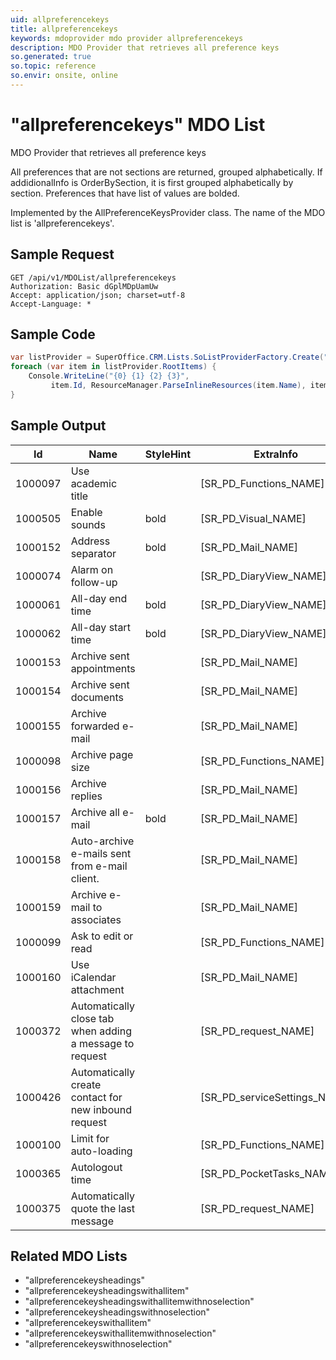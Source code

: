 ```yaml
---
uid: allpreferencekeys
title: allpreferencekeys
keywords: mdoprovider mdo provider allpreferencekeys
description: MDO Provider that retrieves all preference keys
so.generated: true
so.topic: reference
so.envir: onsite, online
---
```


# "allpreferencekeys" MDO List
MDO Provider that retrieves all preference keys

All preferences that are not sections are returned, grouped alphabetically.
If addidionalInfo is OrderBySection, it is first grouped alphabetically by section.
Preferences that have list of values are bolded.

Implemented by the <see cref="T:SuperOffice.CRM.Lists.AllPreferenceKeysProvider">AllPreferenceKeysProvider</see> class.
The name of the MDO list is 'allpreferencekeys'.




## Sample Request

```http!
GET /api/v1/MDOList/allpreferencekeys
Authorization: Basic dGplMDpUamUw
Accept: application/json; charset=utf-8
Accept-Language: *

```

## Sample Code
```cs
var listProvider = SuperOffice.CRM.Lists.SoListProviderFactory.Create("allpreferencekeys", forceFlatList: true);
foreach (var item in listProvider.RootItems) {
    Console.WriteLine("{0} {1} {2} {3}", 
         item.Id, ResourceManager.ParseInlineResources(item.Name), item.StyleHint, item.ExtraInfo);
}
```

## Sample Output

|Id   | Name  |StyleHint|ExtraInfo |
| --- | ----- | ------- | -------- |
|1000097|Use academic title||[SR_PD_Functions_NAME]|
|1000505|Enable sounds|bold|[SR_PD_Visual_NAME]|
|1000152|Address separator|bold|[SR_PD_Mail_NAME]|
|1000074|Alarm on follow-up||[SR_PD_DiaryView_NAME]|
|1000061|All-day end time|bold|[SR_PD_DiaryView_NAME]|
|1000062|All-day start time|bold|[SR_PD_DiaryView_NAME]|
|1000153|Archive sent appointments||[SR_PD_Mail_NAME]|
|1000154|Archive sent documents||[SR_PD_Mail_NAME]|
|1000155|Archive forwarded e-mail||[SR_PD_Mail_NAME]|
|1000098|Archive page size||[SR_PD_Functions_NAME]|
|1000156|Archive replies||[SR_PD_Mail_NAME]|
|1000157|Archive all e-mail|bold|[SR_PD_Mail_NAME]|
|1000158|Auto-archive e-mails sent from e-mail client.||[SR_PD_Mail_NAME]|
|1000159|Archive e-mail to associates||[SR_PD_Mail_NAME]|
|1000099|Ask to edit or read||[SR_PD_Functions_NAME]|
|1000160|Use iCalendar attachment||[SR_PD_Mail_NAME]|
|1000372|Automatically close tab when adding a message to request||[SR_PD_request_NAME]|
|1000426|Automatically create contact for new inbound request||[SR_PD_serviceSettings_NAME]|
|1000100|Limit for auto-loading||[SR_PD_Functions_NAME]|
|1000365|Autologout time||[SR_PD_PocketTasks_NAME]|
|1000375|Automatically quote the last message||[SR_PD_request_NAME]|


## Related MDO Lists

* "allpreferencekeysheadings"
* "allpreferencekeysheadingswithallitem"
* "allpreferencekeysheadingswithallitemwithnoselection"
* "allpreferencekeysheadingswithnoselection"
* "allpreferencekeyswithallitem"
* "allpreferencekeyswithallitemwithnoselection"
* "allpreferencekeyswithnoselection"
